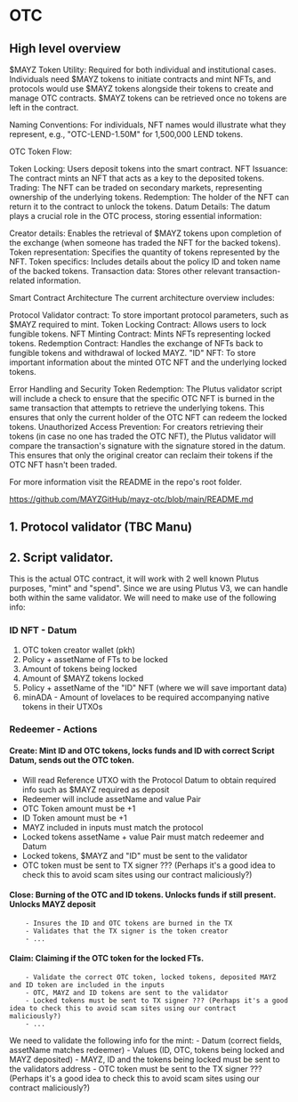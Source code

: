 # OTC

## High level overview

$MAYZ Token Utility: Required for both individual and institutional cases. Individuals need $MAYZ tokens to initiate contracts and mint NFTs, and protocols would use $MAYZ tokens alongside their tokens to create and manage OTC contracts. $MAYZ tokens can be retrieved once no tokens are left in the contract.

Naming Conventions: For individuals, NFT names would illustrate what they represent, e.g., "OTC-LEND-1.50M" for 1,500,000 LEND tokens.

OTC Token Flow:

Token Locking: Users deposit tokens into the smart contract.
NFT Issuance: The contract mints an NFT that acts as a key to the deposited tokens.
Trading: The NFT can be traded on secondary markets, representing ownership of the underlying tokens.
Redemption: The holder of the NFT can return it to the contract to unlock the tokens.
Datum Details: The datum plays a crucial role in the OTC process, storing essential information:

Creator details: Enables the retrieval of $MAYZ tokens upon completion of the exchange (when someone has traded the NFT for the backed tokens).
Token representation: Specifies the quantity of tokens represented by the NFT.
Token specifics: Includes details about the policy ID and token name of the backed tokens.
Transaction data: Stores other relevant transaction-related information.

Smart Contract Architecture
The current architecture overview includes:

Protocol Validator contract: To store important protocol parameters, such as $MAYZ required to mint.
Token Locking Contract: Allows users to lock fungible tokens.
NFT Minting Contract: Mints NFTs representing locked tokens.
Redemption Contract: Handles the exchange of NFTs back to fungible tokens and withdrawal of locked MAYZ.
"ID" NFT: To store important information about the minted OTC NFT and the underlying locked tokens.

Error Handling and Security
Token Redemption: The Plutus validator script will include a check to ensure that the specific OTC NFT is burned in the same transaction that attempts to retrieve the underlying tokens. 
This ensures that only the current holder of the OTC NFT can redeem the locked tokens.
Unauthorized Access Prevention: For creators retrieving their tokens (in case no one has traded the OTC NFT), the Plutus validator will compare the transaction's signature with the signature stored in the datum. 
This ensures that only the original creator can reclaim their tokens if the OTC NFT hasn't been traded.

For more information visit the README in the repo's root folder.

https://github.com/MAYZGitHub/mayz-otc/blob/main/README.md


## 1. Protocol validator (TBC Manu)


## 2. Script validator.
This is the actual OTC contract, it will work with 2 well known Plutus purposes, "mint" and "spend". Since we are using Plutus V3, we can handle both within the same validator.
We will need to make use of the following info:


### ID NFT - Datum
1. OTC token creator wallet (pkh)
2. Policy + assetName of FTs to be locked
3. Amount of tokens being locked
4. Amount of $MAYZ tokens locked
5. Policy + assetName of the "ID" NFT (where we will save important data)
6. minADA - Amount of lovelaces to be required accompanying native tokens in their UTXOs 


### Redeemer - Actions

#### Create: Mint ID and OTC tokens, locks funds and ID with correct Script Datum, sends out the OTC token.
* Will read Reference UTXO with the Protocol Datum to obtain required info such as $MAYZ required as deposit
* Redeemer will include assetName and value Pair
* OTC Token amount must be +1
* ID Token amount must be +1
* MAYZ included in inputs must match the protocol 
* Locked tokens assetName + value Pair must match redeemer and Datum
* Locked tokens, $MAYZ and "ID" must be sent to the validator
* OTC token must be sent to TX signer ??? (Perhaps it's a good idea to check this to avoid scam sites using our contract maliciously?) 


#### Close:  Burning of the OTC and ID tokens. Unlocks funds if still present. Unlocks MAYZ deposit
        - Insures the ID and OTC tokens are burned in the TX
        - Validates that the TX signer is the token creator
        - ...


#### Claim:  Claiming if the OTC token for the locked FTs.
        - Validate the correct OTC token, locked tokens, deposited MAYZ and ID token are included in the inputs
        - OTC, MAYZ and ID tokens are sent to the validator
        - Locked tokens must be sent to TX signer ??? (Perhaps it's a good idea to check this to avoid scam sites using our contract maliciously?)
        - ...



We need to validate the following info for the mint:
    - Datum (correct fields, assetName matches redeemer)
    - Values (ID, OTC, tokens being locked and MAYZ deposited)
    - MAYZ, ID and the tokens being locked must be sent to the validators address
    - OTC token must be sent to the TX signer ??? (Perhaps it's a good idea to check this to avoid scam sites using our contract maliciously?)
    